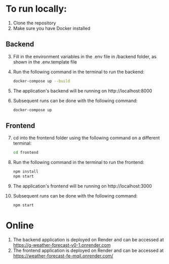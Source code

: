 # To run locally:

1.  Clone the repository
2.  Make sure you have Docker installed

## Backend

3.  Fill in the environment variables in the .env file in /backend folder, as shown in the .env.template file
4.  Run the following command in the terminal to run the backend:
    ```bash
    docker-compose up --build
    ```
5.  The application's backend will be running on http://localhost:8000
6.  Subsequent runs can be done with the following command:

    ```bash
    docker-compose up
    ```

## Frontend

7. cd into the frontend folder using the following command on a different terminal:

   ```bash
   cd frontend
   ```

8. Run the following command in the terminal to run the frontend:

   ```bash
   npm install
   npm start
   ```

9. The application's frontend will be running on http://localhost:3000

10. Subsequent runs can be done with the following command:

    ```bash
    npm start
    ```

# Online

1.  The backend application is deployed on Render and can be accessed at https://g-weather-forecast-v0-1.onrender.com
2.  The frontend application is deployed on Render and can be accessed at https://weather-forecast-fe-mqil.onrender.com/
